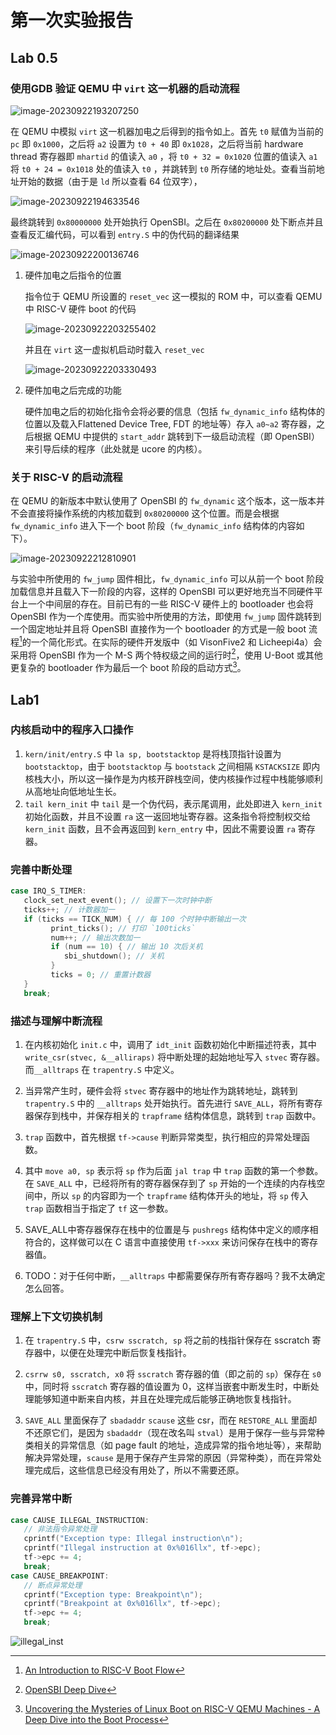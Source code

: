 # 第一次实验报告

## Lab 0.5

### 使用GDB 验证 QEMU 中 `virt` 这一机器的启动流程

![image-20230922193207250](./report-lab1.assets/image-20230922193207250.png)

在 QEMU 中模拟 `virt` 这一机器加电之后得到的指令如上。首先 `t0` 赋值为当前的 `pc` 即 `0x1000`，之后将 `a2` 设置为 `t0 + 40` 即 `0x1028`，之后将当前 hardware thread 寄存器即 `mhartid` 的值读入 `a0` ，将 `t0 + 32 = 0x1020` 位置的值读入 `a1` 将 `t0 + 24 = 0x1018` 处的值读入 `t0` ，并跳转到 `t0` 所存储的地址处。查看当前地址开始的数据（由于是 `ld` 所以查看 64 位双字），

![image-20230922194633546](./report-lab1.assets/image-20230922194633546.png)

最终跳转到 `0x80000000` 处开始执行 OpenSBI。之后在 `0x80200000` 处下断点并且查看反汇编代码，可以看到 `entry.S` 中的伪代码的翻译结果

![image-20230922200136746](./report-lab1.assets/image-20230922200136746.png)

1. 硬件加电之后指令的位置

   指令位于 QEMU 所设置的 `reset_vec` 这一模拟的 ROM 中，可以查看 QEMU 中 RISC-V 硬件 boot 的代码

   ![image-20230922203255402](./report-lab1.assets/image-20230922203255402.png)

   并且在 `virt` 这一虚拟机启动时载入 `reset_vec`

   ![image-20230922203330493](./report-lab1.assets/image-20230922203330493.png)

2. 硬件加电之后完成的功能

   硬件加电之后的初始化指令会将必要的信息（包括 `fw_dynamic_info` 结构体的位置以及载入Flattened Device Tree, FDT 的地址等）存入 `a0~a2` 寄存器，之后根据 QEMU 中提供的 `start_addr` 跳转到下一级启动流程（即 OpenSBI）来引导后续的程序（此处就是 ucore 的内核）。

### 关于 RISC-V 的启动流程

在 QEMU 的新版本中默认使用了 OpenSBI 的 `fw_dynamic` 这个版本，这一版本并不会直接将操作系统的内核加载到 `0x80200000` 这个位置。而是会根据 `fw_dynamic_info` 进入下一个 boot 阶段（`fw_dynamic_info` 结构体的内容如下）。

![image-20230922212810901](./report-lab1.assets/image-20230922212810901.png)

与实验中所使用的 `fw_jump` 固件相比，`fw_dynamic_info` 可以从前一个 boot 阶段加载信息并且载入下一阶段的内容，这样的 OpenSBI 可以更好地充当不同硬件平台上一个中间层的存在。目前已有的一些 RISC-V 硬件上的 bootloader 也会将 OpenSBI 作为一个库使用。而实验中所使用的方法，即使用 `fw_jump` 固件跳转到一个固定地址并且将 OpenSBI 直接作为一个 bootloader 的方式是一般 boot 流程[^1 ]的一个简化形式。在实际的硬件开发版中（如 VisonFive2 和 Licheepi4a）会采用将 OpenSBI 作为一个 M-S 两个特权级之间的运行时[^2]，使用 U-Boot 或其他更复杂的 bootloader 作为最后一个 boot 阶段的启动方式[^3]。

[^1]: [An Introduction to RISC-V Boot Flow](https://riscv.org/wp-content/uploads/2019/12/Summit_bootflow.pdf)
[^2]: [OpenSBI Deep Dive](https://riscv.org/wp-content/uploads/2019/06/13.30-RISCV_OpenSBI_Deep_Dive_v5.pdf)
[^3]: [Uncovering the Mysteries of Linux Boot on RISC-V QEMU Machines - A Deep Dive into the Boot Process](https://embeddedinn.com/articles/tutorial/RISCV-Uncovering-the-Mysteries-of-Linux-Boot-on-RISC-V-QEMU-Machines/)

## Lab1

### 内核启动中的程序入口操作

1. `kern/init/entry.S` 中 `la sp, bootstacktop` 是将栈顶指针设置为 `bootstacktop`，由于 `bootstacktop` 与 `bootstack` 之间相隔 `KSTACKSIZE` 即内核栈大小，所以这一操作是为内核开辟栈空间，使内核操作过程中栈能够顺利从高地址向低地址生长。
2. `tail kern_init` 中 `tail` 是一个伪代码，表示尾调用，此处即进入 `kern_init` 初始化函数，并且不设置 `ra` 这一返回地址寄存器。这条指令将控制权交给 `kern_init` 函数，且不会再返回到 `kern_entry` 中，因此不需要设置 `ra` 寄存器。

### 完善中断处理

```c
case IRQ_S_TIMER:
   clock_set_next_event(); // 设置下一次时钟中断
   ticks++; // 计数器加一
   if (ticks == TICK_NUM) { // 每 100 个时钟中断输出一次
         print_ticks(); // 打印 `100ticks`
         num++; // 输出次数加一
         if (num == 10) { // 输出 10 次后关机
            sbi_shutdown(); // 关机
         }
         ticks = 0; // 重置计数器
   }
   break;
```

### 描述与理解中断流程

1. 在内核初始化 `init.c` 中，调用了 `idt_init` 函数初始化中断描述符表，其中 `write_csr(stvec, &__alliraps)` 将中断处理的起始地址写入 `stvec` 寄存器。而`__alltraps` 在 `trapentry.S` 中定义。
2. 当异常产生时，硬件会将 `stvec` 寄存器中的地址作为跳转地址，跳转到 `trapentry.S` 中的 `__alltraps` 处开始执行。首先进行 `SAVE_ALL`，将所有寄存器保存到栈中，并保存相关的 `trapframe` 结构体信息，跳转到 `trap` 函数中。
3. `trap` 函数中，首先根据 `tf->cause` 判断异常类型，执行相应的异常处理函数。

4. 其中 `move a0, sp` 表示将 `sp` 作为后面 `jal trap` 中 `trap` 函数的第一个参数。在 `SAVE_ALL` 中，已经将所有的寄存器保存到了 `sp` 开始的一个连续的内存栈空间中，所以 `sp` 的内容即为一个 `trapframe` 结构体开头的地址，将 `sp` 传入 `trap` 函数相当于指定了 `tf` 这一参数。

5. SAVE_ALL中寄存器保存在栈中的位置是与 `pushregs` 结构体中定义的顺序相符合的，这样做可以在 C 语言中直接使用 `tf->xxx` 来访问保存在栈中的寄存器值。

6. TODO：对于任何中断，`__alltraps` 中都需要保存所有寄存器吗？我不太确定怎么回答。

### 理解上下文切换机制

1. 在 `trapentry.S` 中，`csrw sscratch, sp` 将之前的栈指针保存在 sscratch 寄存器中，以便在处理完中断后恢复栈指针。

2. `csrrw s0, sscratch, x0` 将 `sscratch` 寄存器的值（即之前的 `sp`）保存在 `s0` 中，同时将 `sscratch` 寄存器的值设置为 0，这样当嵌套中断发生时，中断处理能够知道中断来自内核，并且在处理完成后能够正确地恢复栈指针。

3. `SAVE_ALL` 里面保存了 `sbadaddr` `scause` 这些 csr，而在 `RESTORE_ALL` 里面却不还原它们，是因为 `sbadaddr`（现在改名叫 `stval`）是用于保存一些与异常种类相关的异常信息（如 page fault 的地址，造成异常的指令地址等），来帮助解决异常处理，`scause` 是用于保存产生异常的原因（异常种类），而在异常处理完成后，这些信息已经没有用处了，所以不需要还原。

### 完善异常中断
```c
case CAUSE_ILLEGAL_INSTRUCTION:
   // 非法指令异常处理
   cprintf("Exception type: Illegal instruction\n");
   cprintf("Illegal instruction at 0x%016llx", tf->epc);
   tf->epc += 4;
   break;
case CAUSE_BREAKPOINT:
   // 断点异常处理
   cprintf("Exception type: Breakpoint\n");
   cprintf("Breakpoint at 0x%016llx", tf->epc);
   tf->epc += 4;
   break;
   ```

![illegal_inst](image.png)
